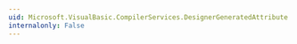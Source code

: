 ```yaml
---
uid: Microsoft.VisualBasic.CompilerServices.DesignerGeneratedAttribute.#ctor
internalonly: False
---
```

